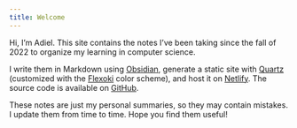 ```yaml
---
title: Welcome
---
```

Hi, I’m Adiel. This site contains the notes I’ve been taking since the fall of 2022 to organize my learning in computer science.

I write them in Markdown using [Obsidian](https://obsidian.md/), generate a static site with [Quartz](https://github.com/jackyzha0/quartz) (customized with the [Flexoki](https://github.com/kepano/flexoki) color scheme), and host it on [Netlify](https://www.netlify.com/). The source code is available on [GitHub](https://github.com/adielbm/notes/).

These notes are just my personal summaries, so they may contain mistakes. I update them from time to time. Hope you find them useful!